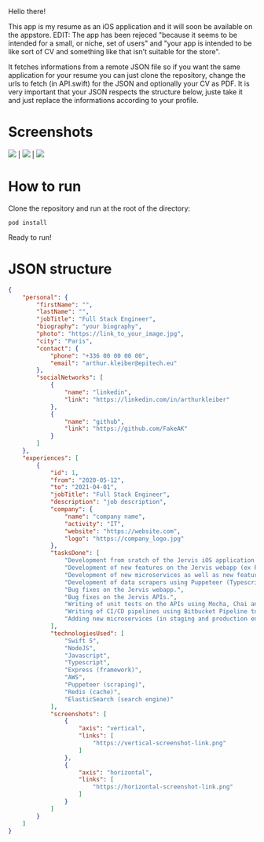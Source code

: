 Hello there!

This app is my resume as an iOS application and it will soon be available on the appstore.
EDIT: The app has been rejeced "because it seems to be intended for a small, or niche, set of users" and "your app is intended to be like sort of CV and something like that isn’t suitable for the store".

It fetches informations from a remote JSON file so if you want the same application for your resume you can just clone the repository, change the urls to fetch (in API.swift) for the JSON and optionally your CV as PDF.  It is very important that your JSON respects the structure below, juste take it and just replace the informations according to your profile.

# Screenshots
![](https://cv-pool-bucket.s3.eu-west-3.amazonaws.com/arthurkleiber/screenshots/app/1.PNG)  |  ![](https://cv-pool-bucket.s3.eu-west-3.amazonaws.com/arthurkleiber/screenshots/app/2.PNG) | ![](https://cv-pool-bucket.s3.eu-west-3.amazonaws.com/arthurkleiber/screenshots/app/3.PNG)

# How to run
Clone the repository and run at the root of the directory:
```
pod install
```
Ready to run!

# JSON structure

```json
{
    "personal": {
        "firstName": "",
        "lastName": "",
        "jobTitle": "Full Stack Engineer",
        "biography": "your biography",
        "photo": "https://link_to_your_image.jpg",
        "city": "Paris",
        "contact": {
            "phone": "+336 00 00 00 00",
            "email": "arthur.kleiber@epitech.eu"
        },
        "socialNetworks": [
            {
                "name": "linkedin",
                "link": "https://linkedin.com/in/arthurkleiber"
            },
            {
                "name": "github",
                "link": "https://github.com/FakeAK"
            }
        ]
    },
    "experiences": [
        {
            "id": 1,
            "from": "2020-05-12",
            "to": "2021-04-01",
            "jobTitle": "Full Stack Engineer",
            "description": "job description",
            "company": {
                "name": "company name",
                "activity": "IT",
                "website": "https://website.com",
                "logo": "https://company_logo.jpg"
            },
            "tasksDone": [
                "Development from sratch of the Jervis iOS application using Swift 5, Combine (Reactive Programming), Realm (internal database), MVVM & VIPER (architectures), Cocoapods (for depencencies), Firebase Crashlytics (crash analytics) and Fastlane.",
                "Development of new features on the Jervis webapp (ex PlugR) using VueJS.",
                "Development of new microservices as well as new features on those already existing using NodeJS (Typescript), ElasticSearch (search engine), Redis (cache), Puppeteer (data scraping).",
                "Development of data scrapers using Puppeteer (Typescript) to scrap open and non-open data from the French National Assembly and Senate.",
                "Bug fixes on the Jervis webapp.",
                "Bug fixes on the Jervis APIs.",
                "Writing of unit tests on the APIs using Mocha, Chai and Supertest.",
                "Writing of CI/CD pipelines using Bitbucket Pipeline to deploy microservices on AWS (ECS, ECR, EC2 & Lambda).",
                "Adding new microservices (in staging and production environments) using AWS (ECS, ECR, EC2, Lambda, API Gateway, RDS, ELB, S3, IAM, SQS, Elasticsearch Service, Route 53 etc)."
            ],
            "technologiesUsed": [
                "Swift 5",
                "NodeJS",
                "Javascript",
                "Typescript",
                "Express (framework)",
                "AWS",
                "Puppeteer (scraping)",
                "Redis (cache)",
                "ElasticSearch (search engine)"
            ],
            "screenshots": [
                {
                    "axis": "vertical",
                    "links": [
                        "https://vertical-screenshot-link.png"
                    ]
                },
                {
                    "axis": "horizontal",
                    "links": [
                        "https://horizontal-screenshot-link.png"
                    ]
                }
            ]
        }
    ]
}
```
